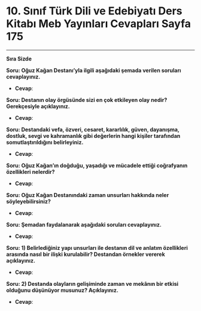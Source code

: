 # 10. Sınıf Türk Dili ve Edebiyatı Ders Kitabı Meb Yayınları Cevapları Sayfa 175

---

**Sıra Sizde**

**Soru: Oğuz Kağan Destanı’yla ilgili aşağıdaki şemada verilen soruları cevaplayınız.**

-   **Cevap**:

**Soru: Destanın olay örgüsünde sizi en çok etkileyen olay nedir? Gerekçesiyle açıklayınız.**

-   **Cevap**:

**Soru: Destandaki vefa, özveri, cesaret, kararlılık, güven, dayanışma, dostluk, sevgi ve kahramanlık gibi değerlerin hangi kişiler tarafından somutlaştırıldığını belirleyiniz.**

-   **Cevap**:

**Soru: Oğuz Kağan’ın doğduğu, yaşadığı ve mücadele ettiği coğrafyanın özellikleri nelerdir?**

-   **Cevap**:

**Soru: Oğuz Kağan Destanındaki zaman unsurları hakkında neler söyleyebilirsiniz?**

-   **Cevap**:

**Soru: Şemadan faydalanarak aşağıdaki soruları cevaplayınız.**

-   **Cevap**:

**Soru: 1) Belirlediğiniz yapı unsurları ile destanın dil ve anlatım özellikleri arasında nasıl bir ilişki kurulabilir? Destandan örnekler vererek açıklayınız.**

-   **Cevap**:

**Soru: 2) Destanda olayların gelişiminde zaman ve mekânın bir etkisi olduğunu düşünüyor musunuz? Açıklayınız.**

-   **Cevap**: